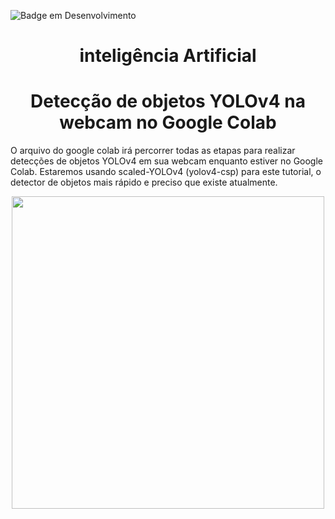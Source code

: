 
![Badge em Desenvolvimento](http://img.shields.io/static/v1?label=STATUS&message=EM%20DESENVOLVIMENTO&color=GREEN&style=for-the-badge)
# <h1 align="center"> inteligência Artificial </h1>

<h1 align="center"> Detecção de objetos YOLOv4 na webcam no Google Colab </h1>

O arquivo do google colab irá percorrer todas as etapas para realizar detecções de objetos YOLOv4 em sua webcam enquanto estiver no Google Colab. Estaremos usando scaled-YOLOv4 (yolov4-csp) para este tutorial, o detector de objetos mais rápido e preciso que existe atualmente.

<div align="center">

 <img src="https://user-images.githubusercontent.com/71516100/203795441-5a27bd2e-b015-4405-adfa-64159cd16e70.png" width="500px"/>
 
</div>
